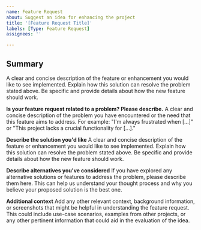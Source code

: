 ```yaml
---
name: Feature Request
about: Suggest an idea for enhancing the project
title: '[Feature Request Title]'
labels: [Type: Feature Request]
assignees: ''

---
```


## Summary
A clear and concise description of the feature or enhancement you would like to see implemented. Explain how this solution can resolve the problem stated above. Be specific and provide details about how the new feature should work.

**Is your feature request related to a problem? Please describe.**
A clear and concise description of the problem you have encountered or the need that this feature aims to address. For example: "I'm always frustrated when [...]" or "This project lacks a crucial functionality for [...]."

**Describe the solution you'd like**
A clear and concise description of the feature or enhancement you would like to see implemented. Explain how this solution can resolve the problem stated above. Be specific and provide details about how the new feature should work.

**Describe alternatives you've considered**
If you have explored any alternative solutions or features to address the problem, please describe them here. This can help us understand your thought process and why you believe your proposed solution is the best one.

**Additional context**
Add any other relevant context, background information, or screenshots that might be helpful in understanding the feature request. This could include use-case scenarios, examples from other projects, or any other pertinent information that could aid in the evaluation of the idea.

